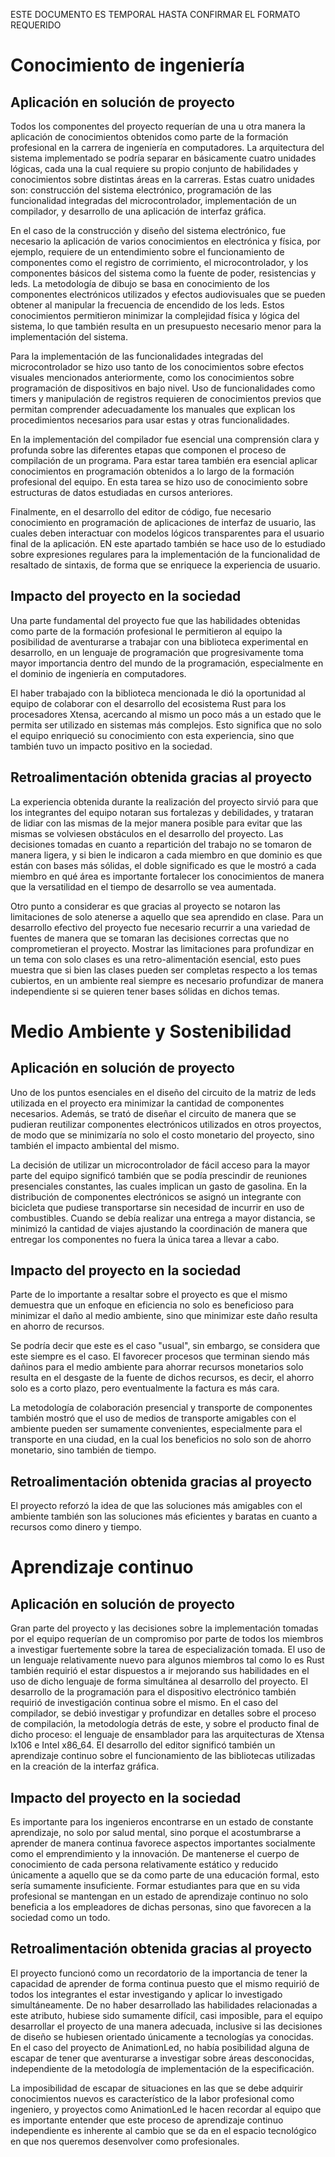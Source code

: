 ESTE DOCUMENTO ES TEMPORAL HASTA CONFIRMAR EL FORMATO REQUERIDO

# Conocimiento de ingeniería

## Aplicación en solución de proyecto

Todos los componentes del proyecto requerían de una u otra manera la aplicación de conocimientos obtenidos como parte
de la formación profesional en la carrera de ingeniería en computadores. La arquitectura del sistema implementado se
podría separar en básicamente cuatro unidades lógicas, cada una la cual requiere su propio conjunto de habilidades y
conocimientos sobre distintas áreas en la carreras. Estas cuatro unidades son: construcción del sistema electrónico,
programación de las funcionalidad integradas del microcontrolador, implementación de un compilador, y desarrollo de
una aplicación de interfaz gráfica.

En el caso de la construcción y diseño del sistema electrónico, fue necesario la aplicación de varios conocimientos
en electrónica y física, por ejemplo, requiere de un entendimiento sobre el funcionamiento de componentes como el
registro de corrimiento, el microcontrolador, y los componentes básicos del sistema como la fuente de poder, resistencias
y leds. La metodología de dibujo se basa en conocimiento de los componentes electrónicos utilizados y efectos
audiovisuales que se pueden obtener al manipular la frecuencia de encendido de los leds. Estos conocimientos permitieron
minimizar la complejidad física y lógica del sistema, lo que también resulta en un presupuesto necesario menor para la
implementación del sistema.

Para la implementación de las funcionalidades integradas del microcontrolador se hizo uso tanto de los conocimientos
sobre efectos visuales mencionados anteriormente, como los conocimientos sobre programación de dispositivos en bajo
nivel. Uso de funcionalidades como timers y manipulación de registros requieren de conocimientos previos que permitan
comprender adecuadamente los manuales que explican los procedimientos necesarios para usar estas y otras funcionalidades.

En la implementación del compilador fue esencial una comprensión clara y profunda sobre las diferentes etapas que
componen el proceso de compilación de un programa. Para estar tarea también era esencial aplicar conocimientos en
programación obtenidos a lo largo de la formación profesional del equipo. En esta tarea se hizo uso de conocimiento
sobre estructuras de datos estudiadas en cursos anteriores.

Finalmente, en el desarrollo del editor de código, fue necesario conocimiento en programación de aplicaciones de
interfaz de usuario, las cuales deben interactuar con modelos lógicos transparentes para el usuario final de la
aplicación. EN este apartado también se hace uso de lo estudiado sobre expresiones regulares para la implementación
de la funcionalidad de resaltado de sintaxis, de forma que se enriquece la experiencia de usuario.

## Impacto del proyecto en la sociedad

Una parte fundamental del proyecto fue que las habilidades obtenidas como parte de la formación profesional le
permitieron al equipo la posibilidad de aventurarse a trabajar con una biblioteca experimental en desarrollo, en
un lenguaje de programación que progresivamente toma mayor importancia dentro del mundo de la programación,
especialmente en el dominio de ingeniería en computadores.

El haber trabajado con la biblioteca mencionada le dió la oportunidad al equipo de colaborar con el desarrollo
del ecosistema Rust para los procesadores Xtensa, acercando al mismo un poco más a un estado que le permita ser
utilizado en sistemas más complejos. Esto significa que no solo el equipo enriqueció su conocimiento con esta
experiencia, sino que también tuvo un impacto positivo en la sociedad.

## Retroalimentación obtenida gracias al proyecto

La experiencia obtenida durante la realización del proyecto sirvió para que los integrantes del equipo notaran
sus fortalezas y debilidades, y trataran de lidiar con las mismas de la mejor manera posible para evitar que
las mismas se volviesen obstáculos en el desarrollo del proyecto. Las decisiones tomadas en cuanto a repartición
del trabajo no se tomaron de manera ligera, y si bien le indicaron a cada miembro en que dominio es que están
con bases más sólidas, el doble significado es que le mostró a cada miembro en qué área es importante fortalecer
los conocimientos de manera que la versatilidad en el tiempo de desarrollo se vea aumentada.

Otro punto a considerar es que gracias al proyecto se notaron las limitaciones de solo atenerse a aquello que sea
aprendido en clase. Para un desarrollo efectivo del proyecto fue necesario recurrir a una variedad de fuentes de
manera que se tomaran las decisiones correctas que no comprometieran el proyecto. Mostrar las limitaciones para
profundizar en un tema con solo clases es una retro-alimentación esencial, esto pues muestra que si bien las
clases pueden ser completas respecto a los temas cubiertos, en un ambiente real siempre es necesario profundizar
de manera independiente si se quieren tener bases sólidas en dichos temas.

# Medio Ambiente y Sostenibilidad

## Aplicación en solución de proyecto

Uno de los puntos esenciales en el diseño del circuito de la matriz de leds utilizada en el proyecto era minimizar
la cantidad de componentes necesarios. Además, se trató de diseñar el circuito de manera que se pudieran reutilizar
componentes electrónicos utilizados en otros proyectos, de modo que se minimizaría no solo el costo monetario del
proyecto, sino también el impacto ambiental del mismo.

La decisión de utilizar un microcontrolador de fácil acceso para la mayor parte del equipo significó también que se
podía prescindir de reuniones presenciales constantes, las cuales implican un gasto de gasolina. En la distribución
de componentes electrónicos se asignó un integrante con bicicleta que pudiese transportarse sin necesidad de incurrir
en uso de combustibles. Cuando se debía realizar una entrega a mayor distancia, se minimizó la cantidad de viajes
ajustando la coordinación de manera que entregar los componentes no fuera la única tarea a llevar a cabo.

## Impacto del proyecto en la sociedad

Parte de lo importante a resaltar sobre el proyecto es que el mismo demuestra que un enfoque en eficiencia no solo
es beneficioso para minimizar el daño al medio ambiente, sino que minimizar este daño resulta en ahorro de recursos.

Se podría decir que este es el caso "usual", sin embargo, se considera que este siempre es el caso. El favorecer
procesos que terminan siendo más dañinos para el medio ambiente para ahorrar recursos monetarios solo resulta en
el desgaste de la fuente de dichos recursos, es decir, el ahorro solo es a corto plazo, pero eventualmente la factura
es más cara.  

La metodología de colaboración presencial y transporte de componentes también mostró que el uso de medios de
transporte amigables con el ambiente pueden ser sumamente convenientes, especialmente para el transporte
en una ciudad, en la cual los beneficios no solo son de ahorro monetario, sino también de tiempo.

## Retroalimentación obtenida gracias al proyecto

El proyecto reforzó la idea de que las soluciones más amigables con el ambiente también son las soluciones
más eficientes y baratas en cuanto a recursos como dinero y tiempo.

# Aprendizaje continuo

## Aplicación en solución de proyecto

Gran parte del proyecto y las decisiones sobre la implementación tomadas por el equipo requerían de un compromiso
por parte de todos los miembros a investigar fuertemente sobre la tarea de especialización tomada. El uso de un
lenguaje relativamente nuevo para algunos miembros tal como lo es Rust también requirió el estar dispuestos a ir
mejorando sus habilidades en el uso de dicho lenguaje de forma simultánea al desarrollo del proyecto. El desarrollo
de la programación para el dispositivo electrónico también requirió de investigación continua sobre el mismo. En el
caso del compilador, se debió investigar y profundizar en detalles sobre el proceso de compilación, la metodología
detrás de este, y sobre el producto final de dicho proceso: el lenguaje de ensamblador para las arquitecturas de
Xtensa lx106 e Intel x86_64. El desarrollo del editor significó también un aprendizaje continuo sobre el
funcionamiento de las bibliotecas utilizadas en la creación de la interfaz gráfica.

## Impacto del proyecto en la sociedad

Es importante para los ingenieros encontrarse en un estado de constante aprendizaje, no solo por salud mental, sino
porque el acostumbrarse a aprender de manera continua favorece aspectos importantes socialmente como el
emprendimiento y la innovación. De mantenerse el cuerpo de conocimiento de cada persona relativamente estático y
reducido únicamente a aquello que se da como parte de una educación formal, esto sería sumamente insuficiente.
Formar estudiantes para que en su vida profesional se mantengan en un estado de aprendizaje continuo no solo
beneficia a los empleadores de dichas personas, sino que favorecen a la sociedad como un todo.

## Retroalimentación obtenida gracias al proyecto

El proyecto funcionó como un recordatorio de la importancia de tener la capacidad de aprender de forma continua
puesto que el mismo requirió de todos los integrantes el estar investigando y aplicar lo investigado simultáneamente.
De no haber desarrollado las habilidades relacionadas a este atributo, hubiese sido sumamente difícil, casi
imposible, para el equipo desarrollar el proyecto de una manera adecuada, inclusive si las decisiones de diseño
se hubiesen orientado únicamente a tecnologías ya conocidas. En el caso del proyecto de AnimationLed, no había
posibilidad alguna de escapar de tener que aventurarse a investigar sobre áreas desconocidas, independiente de
la metodología de implementación de la especificación.

La imposibilidad de escapar de situaciones en las que se debe adquirir conocimientos nuevos es característico de
la labor profesional como ingeniero, y proyectos como AnimationLed le hacen recordar al equipo que es importante
entender que este proceso de aprendizaje continuo independiente es inherente al cambio que se da en el espacio
tecnológico en que nos queremos desenvolver como profesionales.


